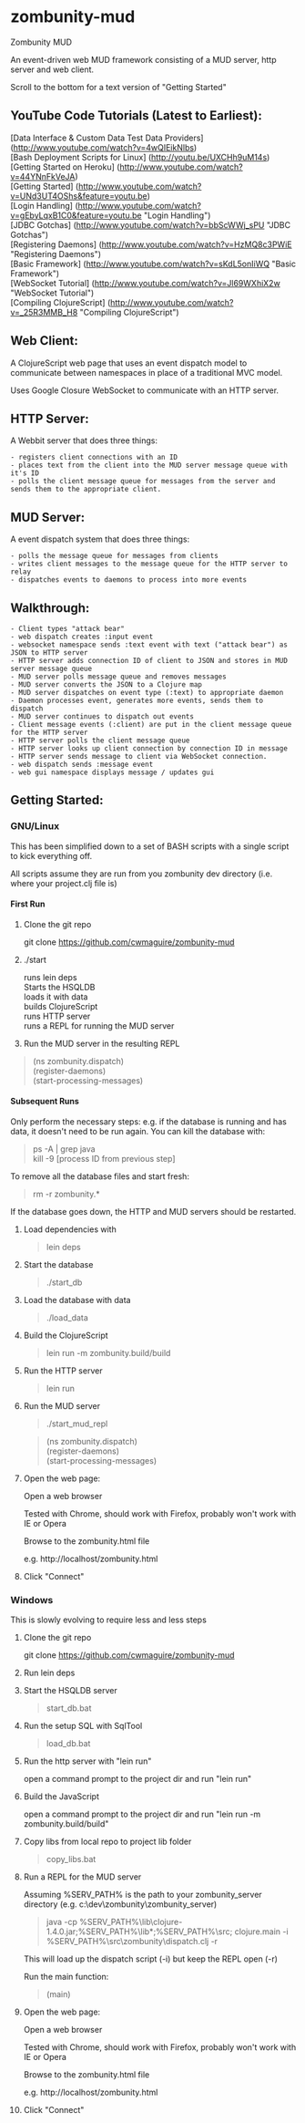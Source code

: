 zombunity-mud
=============

Zombunity MUD

An event-driven web MUD framework consisting of a MUD server, http server and web client.

Scroll to the bottom for a text version of "Getting Started"

YouTube Code Tutorials (Latest to Earliest):
--------------------------------------------
[Data Interface & Custom Data Test Data Providers] (http://www.youtube.com/watch?v=4wQIEikNlbs) <br>
[Bash Deployment Scripts for Linux] (http://youtu.be/UXCHh9uM14s) <br>
[Getting Started on Heroku] (http://www.youtube.com/watch?v=44YNnFkVeJA) <br>
[Getting Started] (http://www.youtube.com/watch?v=UNd3UT4OShs&feature=youtu.be) <br>
[Login Handling] (http://www.youtube.com/watch?v=gEbyLqxB1C0&feature=youtu.be "Login Handling") <br>
[JDBC Gotchas] (http://www.youtube.com/watch?v=bbScWWj_sPU "JDBC Gotchas") <br>
[Registering Daemons] (http://www.youtube.com/watch?v=HzMQ8c3PWiE "Registering Daemons") <br>
[Basic Framework] (http://www.youtube.com/watch?v=sKdL5onIiWQ "Basic Framework") <br>
[WebSocket Tutorial] (http://www.youtube.com/watch?v=Jl69WXhiX2w "WebSocket Tutorial") <br>
[Compiling ClojureScript] (http://www.youtube.com/watch?v=_25R3MMB_H8 "Compiling ClojureScript") <br>

Web Client:
-----------

  A ClojureScript web page that uses an event dispatch model to communicate between namespaces in place of
  a traditional MVC model.

  Uses Google Closure WebSocket to communicate with an HTTP server.

HTTP Server:
------------

  A Webbit server that does three things:

    - registers client connections with an ID
    - places text from the client into the MUD server message queue with it's ID
    - polls the client message queue for messages from the server and sends them to the appropriate client.

MUD Server:
-----------

  A event dispatch system that does three things:

    - polls the message queue for messages from clients
    - writes client messages to the message queue for the HTTP server to relay
    - dispatches events to daemons to process into more events

Walkthrough:
------------

    - Client types "attack bear"
    - web dispatch creates :input event
    - websocket namespace sends :text event with text ("attack bear") as JSON to HTTP server
    - HTTP server adds connection ID of client to JSON and stores in MUD server message queue
    - MUD server polls message queue and removes messages
    - MUD server converts the JSON to a Clojure map
    - MUD server dispatches on event type (:text) to appropriate daemon
    - Daemon processes event, generates more events, sends them to dispatch
    - MUD server continues to dispatch out events
    - Client message events (:client) are put in the client message queue for the HTTP server
    - HTTP server polls the client message queue
    - HTTP server looks up client connection by connection ID in message
    - HTTP server sends message to client via WebSocket connection.
    - web dispatch sends :message event
    - web gui namespace displays message / updates gui


Getting Started:
----------------

### GNU/Linux

This has been simplified down to a set of BASH scripts with a single script to kick everything off. 

All scripts assume they are run from you zombunity dev directory (i.e. where your project.clj file is)

#### First Run

1. Clone the git repo

    git clone https://github.com/cwmaguire/zombunity-mud

1. ./start

    runs lein deps <br>
    Starts the HSQLDB <br>
    loads it with data <br>
    builds ClojureScript <br>
    runs HTTP server <br>
    runs a REPL for running the MUD server

1. Run the MUD server in the resulting REPL

> (ns zombunity.dispatch) <br>
> (register-daemons) <br>
> (start-processing-messages) <br>

#### Subsequent Runs

Only perform the necessary steps: e.g. if the database is running and has data, it doesn't need to be run again. 
You can kill the database with: 

> ps -A | grep java <br>
> kill -9 [process ID from previous step]

To remove all the database files and start fresh: 

> rm -r zombunity.*

If the database goes down, the HTTP and MUD servers should be restarted. 

1. Load dependencies with

    > lein deps

1. Start the database

    > ./start_db

1. Load the database with data

    > ./load_data

1. Build the ClojureScript

    > lein run -m zombunity.build/build

1. Run the HTTP server

    > lein run

1. Run the MUD server

    > ./start_mud_repl

    > (ns zombunity.dispatch) <br>
    > (register-daemons) <br>
    > (start-processing-messages)

1. Open the web page:

    Open a web browser

    Tested with Chrome, should work with Firefox, probably won't work with IE or Opera

    Browse to the zombunity.html file

    e.g. http://localhost/zombunity.html

1. Click "Connect"

### Windows

This is slowly evolving to require less and less steps

1. Clone the git repo

    git clone https://github.com/cwmaguire/zombunity-mud

1. Run lein deps

1. Start the HSQLDB server

    > start_db.bat

1. Run the setup SQL with SqlTool

    > load_db.bat

1. Run the http server with "lein run"

    open a command prompt to the project dir and run "lein run"

1. Build the JavaScript

    open a command prompt to the project dir and run "lein run -m zombunity.build/build"

1. Copy libs from local repo to project lib folder

    > copy_libs.bat

1. Run a REPL for the MUD server

    Assuming %SERV_PATH% is the path to your zombunity_server directory (e.g. c:\dev\zombunity\zombunity_server)

    > java -cp %SERV_PATH%\lib\clojure-1.4.0.jar;%SERV_PATH%\lib\*;%SERV_PATH%\src\; clojure.main -i %SERV_PATH%\src\zombunity\dispatch.clj -r

    This will load up the dispatch script (-i) but keep the REPL open (-r)

    Run the main function:

    > (main)


1. Open the web page:

    Open a web browser

    Tested with Chrome, should work with Firefox, probably won't work with IE or Opera

    Browse to the zombunity.html file

    e.g. http://localhost/zombunity.html

1. Click "Connect"
